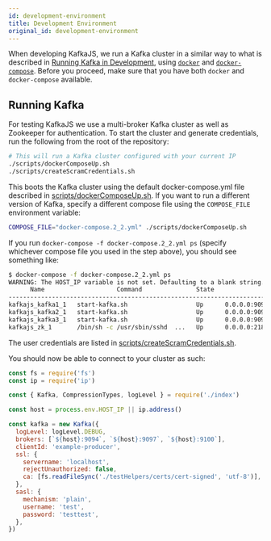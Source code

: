 ```yaml
---
id: development-environment
title: Development Environment
original_id: development-environment
---
```


When developing KafkaJS, we run a Kafka cluster in a similar way to what is described in [Running Kafka in Development](DockerLocal.md), using [`docker`](https://docs.docker.com/) and [`docker-compose`](https://docs.docker.com/compose/install/). Before you proceed, make sure that you have both `docker` and `docker-compose` available.

## Running Kafka

For testing KafkaJS we use a multi-broker Kafka cluster as well as Zookeeper for authentication. To start the cluster and generate credentials, run the following from the root of the repository:

```sh
# This will run a Kafka cluster configured with your current IP
./scripts/dockerComposeUp.sh
./scripts/createScramCredentials.sh
```

This boots the Kafka cluster using the default docker-compose.yml file described in [scripts/dockerComposeUp.sh](https://github.com/tulios/kafkajs/blob/master/scripts/dockerComposeUp.sh). If you want to run a different version of Kafka, specify a different compose file using the `COMPOSE_FILE` environment variable:

```sh
COMPOSE_FILE="docker-compose.2_2.yml" ./scripts/dockerComposeUp.sh
```

If you run `docker-compose -f docker-compose.2_2.yml ps` (specify whichever compose file you used in the step above), you should see something like:

```sh
$ docker-compose -f docker-compose.2_2.yml ps
WARNING: The HOST_IP variable is not set. Defaulting to a blank string.
      Name                    Command               State                                   Ports
----------------------------------------------------------------------------------------------------------------------------------
kafkajs_kafka1_1   start-kafka.sh                   Up      0.0.0.0:9092->9092/tcp, 0.0.0.0:9093->9093/tcp, 0.0.0.0:9094->9094/tcp
kafkajs_kafka2_1   start-kafka.sh                   Up      0.0.0.0:9095->9095/tcp, 0.0.0.0:9096->9096/tcp, 0.0.0.0:9097->9097/tcp
kafkajs_kafka3_1   start-kafka.sh                   Up      0.0.0.0:9098->9098/tcp, 0.0.0.0:9099->9099/tcp, 0.0.0.0:9100->9100/tcp
kafkajs_zk_1       /bin/sh -c /usr/sbin/sshd  ...   Up      0.0.0.0:2181->2181/tcp, 22/tcp, 2888/tcp, 3888/tcp
```

The user credentials are listed in [scripts/createScramCredentials.sh](https://github.com/tulios/kafkajs/blob/master/scripts/createScramCredentials.sh).

You should now be able to connect to your cluster as such:

```javascript
const fs = require('fs')
const ip = require('ip')

const { Kafka, CompressionTypes, logLevel } = require('./index')

const host = process.env.HOST_IP || ip.address()

const kafka = new Kafka({
  logLevel: logLevel.DEBUG,
  brokers: [`${host}:9094`, `${host}:9097`, `${host}:9100`],
  clientId: 'example-producer',
  ssl: {
    servername: 'localhost',
    rejectUnauthorized: false,
    ca: [fs.readFileSync('./testHelpers/certs/cert-signed', 'utf-8')],
  },
  sasl: {
    mechanism: 'plain',
    username: 'test',
    password: 'testtest',
  },
})
```

